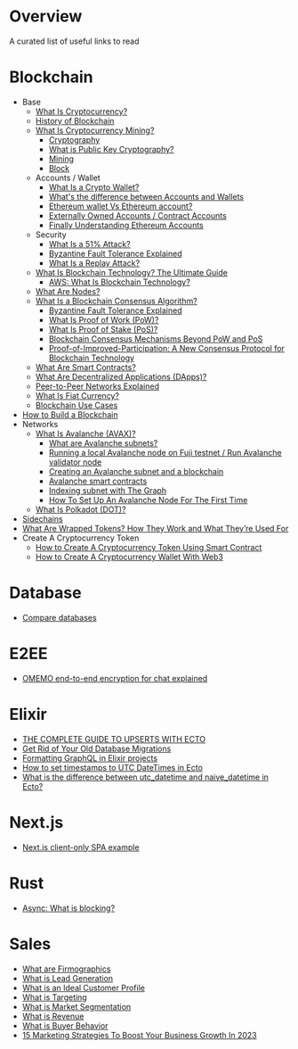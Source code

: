 # Overview

A curated list of useful links to read

# Blockchain 

* Base
  * [What Is Cryptocurrency?](https://academy.binance.com/en/articles/what-is-a-cryptocurrency)
  * [History of Blockchain](https://academy.binance.com/en/articles/history-of-blockchain)
  * [What Is Cryptocurrency Mining?](https://academy.binance.com/en/articles/what-is-cryptocurrency-mining)
    * [Cryptography](https://academy.binance.com/en/glossary/cryptography)
    * [What is Public Key Cryptography?](https://academy.binance.com/en/articles/what-is-public-key-cryptography)
    * [Mining](https://academy.binance.com/en/glossary/mining)
    * [Block](https://academy.binance.com/en/glossary/block)
  * Accounts / Wallet
    * [What Is a Crypto Wallet?](https://academy.binance.com/en/articles/crypto-wallet-types-explained)
    * [What's the difference between Accounts and Wallets](https://ethereum.stackexchange.com/a/213/116053)
    * [Ethereum wallet Vs Ethereum account?](https://ethereum.stackexchange.com/a/69693/116053)
    * [Externally Owned Accounts / Contract Accounts](https://ethereum.stackexchange.com/a/5829/116053)
    * [Finally Understanding Ethereum Accounts](https://dev.to/q9/finally-understanding-ethereum-accounts-1kpe)
  * Security 
    * [What Is a 51% Attack?](https://academy.binance.com/en/articles/what-is-a-51-percent-attack)
    * [Byzantine Fault Tolerance Explained](https://academy.binance.com/en/articles/byzantine-fault-tolerance-explained)
    * [What Is a Replay Attack?](https://academy.binance.com/en/articles/what-is-a-replay-attack)
  * [What Is Blockchain Technology? The Ultimate Guide](https://academy.binance.com/en/articles/what-is-blockchain-technology-a-comprehensive-guide-for-beginners)
    * [AWS: What Is Blockchain Technology?](https://aws.amazon.com/what-is/blockchain/?nc1=h_ls&aws-products-all.sort-by=item.additionalFields.productNameLowercase&aws-products-all.sort-order=asc)
  * [What Are Nodes?](https://academy.binance.com/en/articles/what-are-nodes)
  * [What Is a Blockchain Consensus Algorithm?](https://academy.binance.com/en/articles/what-is-a-blockchain-consensus-algorithm)
    * [Byzantine Fault Tolerance Explained](https://academy.binance.com/en/articles/byzantine-fault-tolerance-explained) 
    * [What Is Proof of Work (PoW)?](https://academy.binance.com/en/articles/proof-of-work-explained)
    * [What Is Proof of Stake (PoS)?](https://academy.binance.com/en/articles/proof-of-stake-explained)
    * [Blockchain Consensus Mechanisms Beyond PoW and PoS](https://www.gemini.com/cryptopedia/blockchain-consensus-mechanism-types-of-algorithm)
    * [Proof-of-Improved-Participation: A New Consensus Protocol for Blockchain
Technology](https://file.techscience.com/ueditor/files/csse/TSP_CSSE-44-3/TSP_CSSE_25516/TSP_CSSE_25516.pdf)
  * [What Are Smart Contracts?](https://academy.binance.com/en/articles/what-are-smart-contracts)
  * [What Are Decentralized Applications (DApps)?](https://academy.binance.com/en/articles/what-are-decentralized-applications-dapps)
  * [Peer-to-Peer Networks Explained](https://academy.binance.com/en/articles/peer-to-peer-networks-explained)
  * [What Is Fiat Currency?](https://academy.binance.com/en/articles/what-is-fiat-currency)
  * [Blockchain Use Cases](https://academy.binance.com/en/articles/blockchain-use-cases)
* [How to Build a Blockchain](https://lisk.com/blog/posts/how-build-blockchain)
* Networks
  * [What Is Avalanche (AVAX)?](https://academy.binance.com/en/articles/what-is-avalanche-avax)
    * [What are Avalanche subnets?](https://chainstack.com/avalanche-subnet-tutorial-what-is-the-subnet/) 
    * [Running a local Avalanche node on Fuji testnet / Run Avalanche validator node](https://chainstack.com/avalanche-subnet-tutorial-series-running-a-local-avalanche-node-on-fuji-testnet/)
    * [Creating an Avalanche subnet and a blockchain](https://chainstack.com/avalanche-subnet-tutorial-series-creating-subnet-then-create-a-blockchain-on-it/)
    * [Avalanche smart contracts](https://chainstack.com/avalanche-subnet-tutorial-series-deploying-a-smart-contract/)
    * [Indexing subnet with The Graph](https://chainstack.com/avalanche-subnet-tutorial-series-indexing-subnet-with-the-graph/)
    * [How To Set Up An Avalanche Node For The First Time](https://avatlon.net/how-to-set-up-an-avalanche-node-for-the-first-time-using-cloudjiffy/)
  * [What Is Polkadot (DOT)?](https://academy.binance.com/en/articles/what-is-polkadot-dot)
* [Sidechains](https://ethereum.org/en/developers/docs/scaling/sidechains)
* [What Are Wrapped Tokens? How They Work and What They’re Used For](https://decrypt.co/resources/what-are-wrapped-tokens)
* Create A Cryptocurrency Token
  * [How to Create A Cryptocurrency Token Using Smart Contract](https://refactorfirst.com/create-ethereum-cryptocurrency-token-smart-contract) 
  * [How to Create A Cryptocurrency Wallet With Web3](https://refactorfirst.com/create-cryptocurrency-wallet-with-web3)

# Database

* [Compare databases](https://technically.dev/database-database)

# E2EE

* [OMEMO end-to-end encryption for chat explained](https://blog.securegroup.com/omemo-end-to-end-encryption-for-chat-explained)

# Elixir

* [THE COMPLETE GUIDE TO UPSERTS WITH ECTO](https://www.peterullrich.com/complete-guide-to-upserts-with-ecto)
* [Get Rid of Your Old Database Migrations](https://andrealeopardi.com/posts/get-rid-of-your-old-database-migrations/)
* [Formatting GraphQL in Elixir projects](https://maartenvanvliet.nl/2022/01/26/absinthe_formatter/)
* [How to set timestamps to UTC DateTimes in Ecto](http://www.creativedeletion.com/2019/06/17/utc-timestamps-in-ecto.html)
* [What is the difference between utc_datetime and naive_datetime in Ecto?](https://elixirguides.com/2019/06/what-is-the-difference-between-utc_datetime-and-naive_datetime-in-ecto/)

# Next.js

* [Next.js client-only SPA example](https://gist.github.com/gaearon/9d6b8eddc7f5e647a054d7b333434ef6)

# Rust

* [Async: What is blocking?](https://ryhl.io/blog/async-what-is-blocking/)

# Sales

* [What are Firmographics](https://snov.io/glossary/firmographics/)
* [What is Lead Generation](https://snov.io/glossary/lead-generation/)
* [What is an Ideal Customer Profile](https://snov.io/glossary/ideal-customer-profile/)
* [What is Targeting](https://snov.io/glossary/targeting/)
* [What is Market Segmentation](https://snov.io/glossary/segmentation/)
* [What is Revenue](https://snov.io/glossary/revenue)
* [What is Buyer Behavior](https://snov.io/glossary/buyer-behavior/)
* [15 Marketing Strategies To Boost Your Business Growth In 2023](https://snov.io/blog/marketing-strategies-to-boost-business-growth/)
